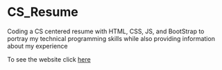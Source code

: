 # CS_Resume
Coding a CS centered resume with HTML, CSS, JS, and BootStrap to portray my technical programming skills while also providing information about my experience

To see the website click [here](https://mail.google.com/mail/u/0/#inbox)
